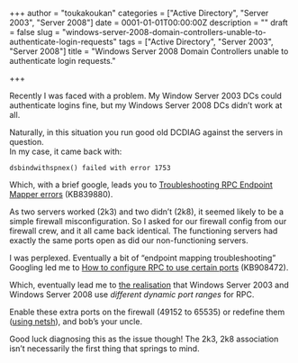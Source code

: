 +++
author = "toukakoukan"
categories = ["Active Directory", "Server 2003", "Server 2008"]
date = 0001-01-01T00:00:00Z
description = ""
draft = false
slug = "windows-server-2008-domain-controllers-unable-to-authenticate-login-requests"
tags = ["Active Directory", "Server 2003", "Server 2008"]
title = "Windows Server 2008 Domain Controllers unable to authenticate login requests."

+++

Recently I was faced with a problem. My Window Server 2003 DCs could authenticate logins fine, but my Windows Server 2008 DCs didn’t work at all.

Naturally, in this situation you run good old DCDIAG against the servers in question.  
 In my case, it came back with:
```
dsbindwithspnex() failed with error 1753
```

Which, with a brief google, leads you to [Troubleshooting RPC Endpoint Mapper errors](http://support.microsoft.com/kb/839880) (KB839880).

As two servers worked (2k3) and two didn’t (2k8), it seemed likely to be a simple firewall misconfiguration. So I asked for our firewall config from our firewall crew, and it all came back identical. The functioning servers had exactly the same ports open as did our non-functioning servers.

I was perplexed. Eventually a bit of “endpoint mapping troubleshooting” Googling led me to [How to configure RPC to use certain ports](http://support.microsoft.com/kb/908472) (KB908472).

Which, eventually lead me to [the realisation](http://www.windowsnetworking.com/kbase/WindowsTips/WindowsServer2008/AdminTips/Network/DynamicPortRangeinWindowsServer2008.html) that Windows Server 2003 and Windows Server 2008 use *different dynamic port ranges* for RPC.

Enable these extra ports on the firewall (49152 to 65535) or redefine them ([using netsh](http://www.windowsnetworking.com/kbase/WindowsTips/WindowsServer2008/AdminTips/Network/DynamicPortRangeinWindowsServer2008.html)), and bob’s your uncle.

Good luck diagnosing this as the issue though! The 2k3, 2k8 association isn’t necessarily the first thing that springs to mind.

